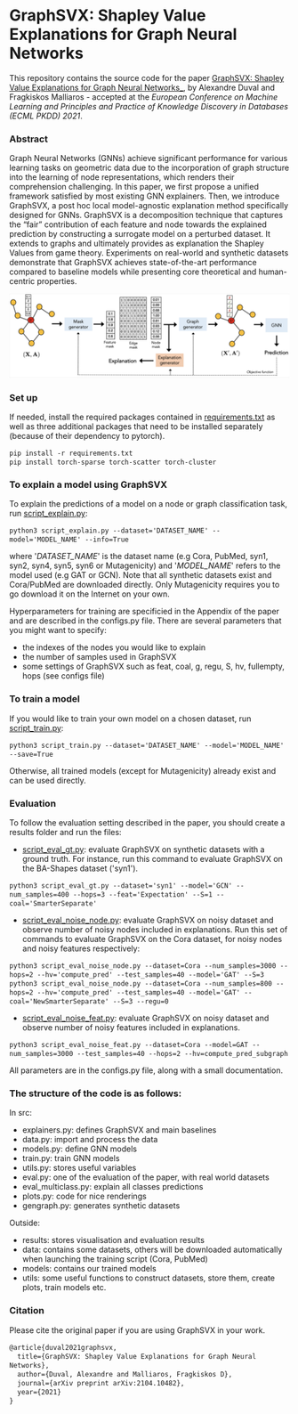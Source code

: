 
# GraphSVX: Shapley Value Explanations for Graph Neural Networks 

This repository contains the source code for the paper [GraphSVX: Shapley Value Explanations for Graph Neural Networks_](https://arxiv.org/abs/2104.10482), 
by Alexandre Duval and Fragkiskos Malliaros - accepted at the _European Conference on Machine Learning and Principles and Practice of Knowledge Discovery in Databases (ECML PKDD) 2021_. 

### Abstract
Graph Neural Networks (GNNs) achieve significant performance for various learning tasks on geometric data due to the incorporation of graph structure into the learning of node representations, which renders their comprehension challenging. In this paper, we first propose a unified framework satisfied by most existing GNN explainers. Then, we introduce GraphSVX, a post hoc local model-agnostic explanation method specifically designed for GNNs. GraphSVX is a decomposition technique that captures the “fair” contribution of each feature and node towards the explained prediction by constructing a surrogate model on a perturbed dataset. It extends to graphs and ultimately provides as explanation the Shapley Values from game theory. Experiments on real-world and synthetic datasets demonstrate that GraphSVX achieves state-of-the-art performance compared to baseline models while presenting core theoretical and human-centric properties.

![Framework Image](/utils/pipeline_figure.png)

### Set up 
If needed, install the required packages contained in [requirements.txt](/requirements.txt) as well as three additional packages 
that need to be installed separately (because of their dependency to pytorch). 
```
pip install -r requirements.txt
pip install torch-sparse torch-scatter torch-cluster
```

### To explain a model using GraphSVX
To explain the predictions of a model on a node or graph classification task, run [script_explain.py](/script_explain.py):
```
python3 script_explain.py --dataset='DATASET_NAME' --model='MODEL_NAME' --info=True
```
where '_DATASET_NAME_' is the dataset name (e.g Cora, PubMed, syn1, syn2, syn4, syn5, syn6 or Mutagenicity) and 
'_MODEL_NAME_' refers to the model used (e.g GAT or GCN). Note that all synthetic datasets exist and Cora/PubMed are downloaded directly. Only Mutagenicity
requires you to go download it on the Internet on your own. 

Hyperparameters for training are specificied in the Appendix of the paper
and are described in the configs.py file. There are several parameters that you might want to specify: 
- the indexes of the nodes you would like to explain
- the number of samples used in GraphSVX
- some settings of GraphSVX such as feat, coal, g, regu, S, hv, fullempty, hops (see configs file)

### To train a model 
If you would like to train your own model on a chosen dataset, run [script_train.py](/script_train.py): 
```
python3 script_train.py --dataset='DATASET_NAME' --model='MODEL_NAME' --save=True
```
Otherwise, all trained models (except for Mutagenicity) already exist and can be used directly. 

### Evaluation 
To follow the evaluation setting described in the paper, you should create a results folder and run the files: 
- [script_eval_gt.py](/script_eval_gt.py): evaluate GraphSVX on synthetic datasets with a ground truth. For instance, run this command to evaluate GraphSVX on the BA-Shapes dataset ('syn1'). 
```
python3 script_eval_gt.py --dataset='syn1' --model='GCN' --num_samples=400 --hops=3 --feat='Expectation' --S=1 --coal='SmarterSeparate'
```
- [script_eval_noise_node.py](/script_eval_noise_node.py): evaluate GraphSVX on noisy dataset and observe number of noisy nodes included in explanations. Run this set of commands to evaluate GraphSVX on the Cora dataset, for noisy nodes and noisy features respectively: 
```
python3 script_eval_noise_node.py --dataset=Cora --num_samples=3000 --hops=2 --hv='compute_pred' --test_samples=40 --model='GAT' --S=3 
python3 script_eval_noise_node.py --dataset=Cora --num_samples=800 --hops=2 --hv='compute_pred' --test_samples=40 --model='GAT' --coal='NewSmarterSeparate' --S=3 --regu=0
```
- [script_eval_noise_feat.py](/script_eval_noise_feat.py): evaluate GraphSVX on noisy dataset and observe number of noisy features included in explanations.
```
python3 script_eval_noise_feat.py --dataset=Cora --model=GAT --num_samples=3000 --test_samples=40 --hops=2 --hv=compute_pred_subgraph
```
All parameters are in the configs.py file, along with a small documentation. 


### The structure of the code is as follows: 
In src: 
- explainers.py: defines GraphSVX and main baselines
- data.py: import and process the data 
- models.py: define GNN models
- train.py: train GNN models
- utils.py: stores useful variables
- eval.py: one of the evaluation of the paper, with real world datasets
- eval_multiclass.py: explain all classes predictions
- plots.py: code for nice renderings
- gengraph.py: generates synthetic datasets

Outside: 
- results: stores visualisation and evaluation results
- data: contains some datasets, others will be downloaded automatically when launching the training script (Cora, PubMed)
- models: contains our trained models
- utils: some useful functions to construct datasets, store them, create plots, train models etc. 

### Citation 
Please cite the original paper if you are using GraphSVX in your work. 
```
@article{duval2021graphsvx,
  title={GraphSVX: Shapley Value Explanations for Graph Neural Networks},
  author={Duval, Alexandre and Malliaros, Fragkiskos D},
  journal={arXiv preprint arXiv:2104.10482},
  year={2021}
}
```
